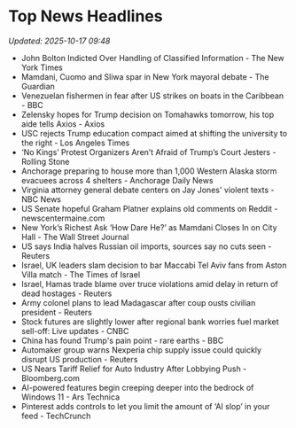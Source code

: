 # Top News Headlines

_Updated: 2025-10-17 09:48_

- John Bolton Indicted Over Handling of Classified Information - The New York Times
- Mamdani, Cuomo and Sliwa spar in New York mayoral debate - The Guardian
- Venezuelan fishermen in fear after US strikes on boats in the Caribbean - BBC
- Zelensky hopes for Trump decision on Tomahawks tomorrow, his top aide tells Axios - Axios
- USC rejects Trump education compact aimed at shifting the university to the right - Los Angeles Times
- ‘No Kings’ Protest Organizers Aren’t Afraid of Trump’s Court Jesters - Rolling Stone
- Anchorage preparing to house more than 1,000 Western Alaska storm evacuees across 4 shelters - Anchorage Daily News
- Virginia attorney general debate centers on Jay Jones' violent texts - NBC News
- US Senate hopeful Graham Platner explains old comments on Reddit - newscentermaine.com
- New York’s Richest Ask ‘How Dare He?’ as Mamdani Closes In on City Hall - The Wall Street Journal
- US says India halves Russian oil imports, sources say no cuts seen - Reuters
- Israel, UK leaders slam decision to bar Maccabi Tel Aviv fans from Aston Villa match - The Times of Israel
- Israel, Hamas trade blame over truce violations amid delay in return of dead hostages - Reuters
- Army colonel plans to lead Madagascar after coup ousts civilian president - Reuters
- Stock futures are slightly lower after regional bank worries fuel market sell-off: Live updates - CNBC
- China has found Trump's pain point - rare earths - BBC
- Automaker group warns Nexperia chip supply issue could quickly disrupt US production - Reuters
- US Nears Tariff Relief for Auto Industry After Lobbying Push - Bloomberg.com
- AI-powered features begin creeping deeper into the bedrock of Windows 11 - Ars Technica
- Pinterest adds controls to let you limit the amount of ‘AI slop’ in your feed - TechCrunch